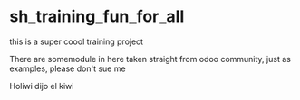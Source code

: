 # sh_training_fun_for_all
this is a super coool training project 

There are somemodule in here taken straight from odoo community, just as examples, please don't sue me

Holiwi dijo el kiwi

